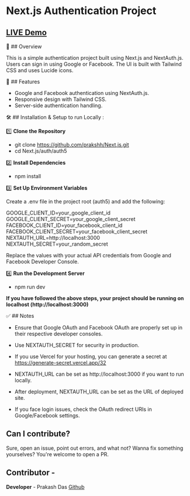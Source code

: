 # Next.js Authentication Project

## [LIVE Demo](https://socialxnext.vercel.app/)

🚀 ## Overview

This is a simple authentication project built using Next.js and NextAuth.js. Users can sign in using Google or Facebook. The UI is built with Tailwind CSS and uses Lucide icons.

📌 ## Features

* Google and Facebook authentication using NextAuth.js.
* Responsive design with Tailwind CSS.
* Server-side authentication handling.


🛠️ ## Installation & Setup to run Locally :

1️⃣ **Clone the Repository**

* git clone https://github.com/prakshh/Next.js.git
* cd Next.js/auth/auth5

2️⃣ **Install Dependencies**

* npm install

3️⃣ **Set Up Environment Variables**

Create a .env file in the project root (auth5) and add the following:

GOOGLE_CLIENT_ID=your_google_client_id
GOOGLE_CLIENT_SECRET=your_google_client_secret
FACEBOOK_CLIENT_ID=your_facebook_client_id
FACEBOOK_CLIENT_SECRET=your_facebook_client_secret
NEXTAUTH_URL=http://localhost:3000
NEXTAUTH_SECRET=your_random_secret

Replace the values with your actual API credentials from Google and Facebook Developer Console.

4️⃣ **Run the Development Server**

* npm run dev

**If you have followed the above steps, your project should be running on localhost (http://localhost:3000)**


✅ ## Notes

* Ensure that Google OAuth and Facebook OAuth are properly set up in their respective developer consoles.

* Use NEXTAUTH_SECRET for security in production.
* If you use Vercel for your hosting, you can generate a secret at https://generate-secret.vercel.app/32

* NEXTAUTH_URL can be set as http://localhost:3000 if you want to run locally.
* After deployment, NEXTAUTH_URL can be set as the URL of deployed site.

* If you face login issues, check the OAuth redirect URIs in Google/Facebook settings.

## Can I contribute?

Sure, open an issue, point out errors, and what not? Wanna fix something yourselves? You're welcome to open a PR.

## Contributor -

**Developer** - Prakash Das [Github](https://github.com/prakshh) 
